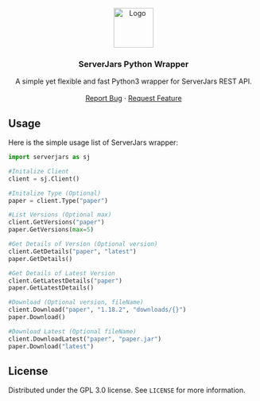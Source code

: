 <!-- PROJECT LOGO -->
<br />
<div align="center">
  <a href="https://github.com/othneildrew/Best-README-Template">
    <img src="logo.png" alt="Logo" width="80" height="80">
  </a>

  <h3 align="center">ServerJars Python Wrapper</h3>

  <p align="center">
    A simple yet flexible and fast Python3 wrapper for ServerJars REST API.
    <br />
    <br />
    <a href="https://github.com/othneildrew/Best-README-Template/issues">Report Bug</a>
    ·
    <a href="https://github.com/othneildrew/Best-README-Template/issues">Request Feature</a>
  </p>
</div>

<!-- USAGE EXAMPLES -->
## Usage
Here is the simple usage list of ServerJars wrapper:
```python
import serverjars as sj

#Initalize Client
client = sj.Client()

#Initalize Type (Optional)
paper = client.Type("paper")

#List Versions (Optional max)
client.GetVersions("paper")
paper.GetVersions(max=5)

#Get Details of Version (Optional version)
client.GetDetails("paper", "latest")
paper.GetDetails()

#Get Details of Latest Version
client.GetLatestDetails("paper")
paper.GetLatestDetails()

#Download (Optional version, fileName)
client.Download("paper", "1.18.2", "downloads/{}")
paper.Download()

#Download Latest (Optional fileName)
client.DownloadLatest("paper", "paper.jar")
paper.Download("latest")
```

<!-- LICENSE -->
## License

Distributed under the GPL 3.0 license. See `LICENSE` for more information.

<!-- CONTACT
## Contact
Your Name - [@your_twitter](https://twitter.com/your_username) - email@example.com
Project Link: [https://github.com/your_username/repo_name](https://github.com/your_username/repo_name)
<p align="right">(<a href="#readme-top">back to top</a>)</p>
-->
